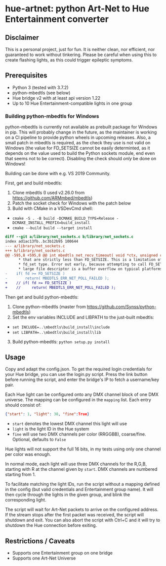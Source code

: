 # hue-artnet: python Art-Net to Hue Entertainment converter

## Disclaimer

This is a personal project, just for fun. It is neither clean, nor efficient, nor guaranteed to work without tinkering.
Please be careful when using this to create flashing lights, as this could trigger epileptic symptoms.

## Prerequisites

- Python 3 (tested with 3.7.2)
- python-mbedtls (see below)
- Hue bridge v2 with at least api version 1.22
- Up to 10 Hue Entertainment-compatible lights in one group

### Building python-mbedtls for Windows

python-mbedtls is currently not available as prebuilt package for Windows in pip.
This will probably change in the future, as the maintainer is working on a CI pipeline to provide python wheels
in upcoming releases.
Also, a small patch in mbedtls is required, as the check they use is not valid on Windows (the value for 
FD_SETSIZE cannot be easily determinted, as it depends on the value used to build the Python sockets module, end even
that seems not to be correct). Disabling the check should _only_ be done on Windows!

Building can be done with e.g. VS 2019 Community.

First, get and build mbedtls:
1. Clone mbedtls (I used v2.26.0 from https://github.com/ARMmbed/mbedtls)
2. Patch the socket check for Windows with the patch below
3. Build with CMake in a VSDevCmd shell: 
  - `cmake -S . -B build -DCMAKE_BUILD_TYPE=Release -DCMAKE_INSTALL_PREFIX=build_install`
  - `cmake --build build --target install`

```diff
diff --git a/library/net_sockets.c b/library/net_sockets.c
index ad1ac13fb..bc3b12b95 100644
--- a/library/net_sockets.c
+++ b/library/net_sockets.c
@@ -595,8 +595,8 @@ int mbedtls_net_recv_timeout( void *ctx, unsigned char *buf,
      * that are strictly less than FD_SETSIZE. This is a limitation of the
      * fd_set type. Error out early, because attempting to call FD_SET on a
      * large file descriptor is a buffer overflow on typical platforms. */
-    if( fd >= FD_SETSIZE )
-        return( MBEDTLS_ERR_NET_POLL_FAILED );
+    // if( fd >= FD_SETSIZE )
+    //     return( MBEDTLS_ERR_NET_POLL_FAILED );
```

Then get and build python-mbedtls:
1. Clone python-mbedtls (master from https://github.com/Synss/python-mbedtls)
2. Set the env variables INCLUDE and LIBPATH to the just-built mbedtls:
  - `set INCLUDE=..\mbedtls\build_install\include`
  - `set LIBPATH=..\mbedtls\build_install\lib`
3. Build python-mbedtls: `python setup.py install`


## Usage

Copy and adapt the config.json.
To get the required login credentials for your Hue bridge, you can use the login.py script.
Press the link button before running the script, and enter the bridge's IP to fetch a username/key pair.

Each Hue light can be configured onto any DMX channel block of one DMX universe. The mapping can be configured in the
`mapping` list. Each entry should consist of:

```json
{"start": 1, "light": 38, "fine":True}
```

- `start` denotes the lowest DMX channel this light will use
- `light` is the light ID in the Hue system
- `fine` will use two DMX channels per color (RRGGBB), coarse/fine. Optional, defaults to `False`

Hue lights will not support the full 16 bits, in my tests using only one channel per color was enough.

In normal mode, each light will use three DMX channels for the R,G,B, starting with R at the channel given by `start`.
DMX channels are numbered starting from 1.

To facilitate matching the light IDs, run the script without a mapping defined in the config (but valid credentials and
Entertainment group name). It will then cycle through the lights in the given group, and blink the corresponding light.

The script will wait for Art-Net packets to arrive on the configured address. If the stream stops after the first
packet was received, the script will shutdown and exit. You can also abort the script with Ctrl+C and it will try to
shutdown the Hue connection before exiting.

## Restrictions / Caveats

- Supports one Entertainment group on one bridge
- Supports one Art-Net Universe
